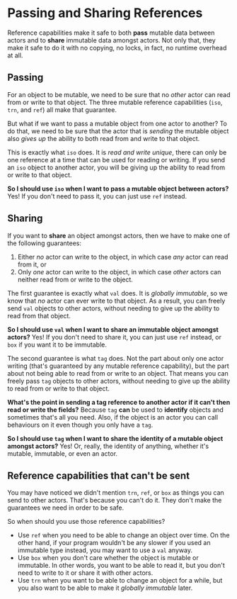 # Passing and Sharing References

Reference capabilities make it safe to both __pass__ mutable data between actors and to __share__ immutable data amongst actors. Not only that, they make it safe to do it with no copying, no locks, in fact, no runtime overhead at all.

## Passing

For an object to be mutable, we need to be sure that no _other_ actor can read from or write to that object. The three mutable reference capabilities (`iso`, `trn`, and `ref`) all make that guarantee.

But what if we want to pass a mutable object from one actor to another? To do that, we need to be sure that the actor that is _sending_ the mutable object also _gives up_ the ability to both read from and write to that object.

This is exactly what `iso` does. It is _read and write unique_, there can only be one reference at a time that can be used for reading or writing. If you send an `iso` object to another actor, you will be giving up the ability to read from or write to that object.

__So I should use `iso` when I want to pass a mutable object between actors?__ Yes! If you don't need to pass it, you can just use `ref` instead.

## Sharing

If you want to __share__ an object amongst actors, then we have to make one of the following guarantees:

1. Either _no_ actor can write to the object, in which case _any_ actor can read from it, or
2. Only _one_ actor can write to the object, in which case _other_ actors can neither read from or write to the object.

The first guarantee is exactly what `val` does. It is _globally immutable_, so we know that _no_ actor can ever write to that object. As a result, you can freely send `val` objects to other actors, without needing to give up the ability to read from that object.

__So I should use `val` when I want to share an immutable object amongst actors?__ Yes! If you don't need to share it, you can just use `ref` instead, or `box` if you want it to be immutable.

The second guarantee is what `tag` does. Not the part about only one actor writing (that's guaranteed by any mutable reference capability), but the part about not being able to read from or write to an object. That means you can freely pass `tag` objects to other actors, without needing to give up the ability to read from or write to that object.

__What's the point in sending a tag reference to another actor if it can't then read or write the fields?__ Because `tag` __can__ be used to __identify__ objects and sometimes that's all you need. Also, if the object is an actor you can call behaviours on it even though you only have a `tag`.

__So I should use `tag` when I want to share the identity of a mutable object amongst actors?__ Yes! Or, really, the identity of anything, whether it's mutable, immutable, or even an actor.

## Reference capabilities that can't be sent

You may have noticed we didn't mention `trn`, `ref`, or `box` as things you can send to other actors. That's because you can't do it. They don't make the guarantees we need in order to be safe.

So when should you use those reference capabilities?

* Use `ref` when you need to be able to change an object over time. On the other hand, if your program wouldn't be any slower if you used an immutable type instead, you may want to use a `val` anyway.
* Use `box` when you don't care whether the object is mutable or immutable. In other words, you want to be able to read it, but you don't need to write to it or share it with other actors.
* Use `trn` when you want to be able to change an object for a while, but you also want to be able to make it _globally immutable_ later.

